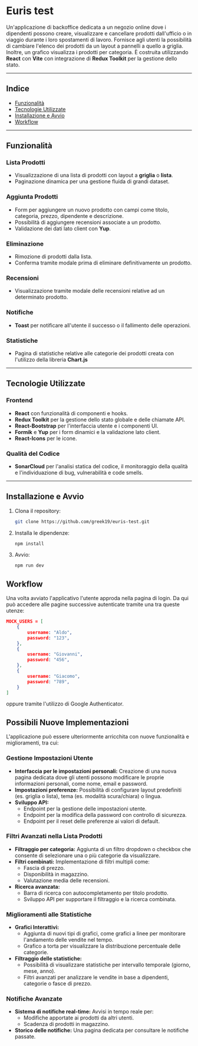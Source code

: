 # **Euris test**

Un'applicazione di backoffice dedicata a un negozio online dove i dipendenti possono creare, visualizzare e cancellare prodotti dall'ufficio o in viaggio durante i loro spostamenti di lavoro.
Fornisce agli utenti la possibilità di cambiare l'elenco dei prodotti da un layout a pannelli a quello a griglia. 
Inoltre, un grafico visualizza i prodotti per categoria. È costruita utilizzando **React** con **Vite** con integrazione di **Redux Toolkit** per la gestione dello stato.

---

## **Indice**
- [Funzionalità](#funzionalità)
- [Tecnologie Utilizzate](#tecnologie-utilizzate)
- [Installazione e Avvio](#installazione-e-avvio)
- [Workflow](#Workflow)


---

## **Funzionalità**
### Lista Prodotti
- Visualizzazione di una lista di prodotti con layout a **griglia** o **lista**.
- Paginazione dinamica per una gestione fluida di grandi dataset.

### Aggiunta Prodotti
- Form per aggiungere un nuovo prodotto con campi come titolo, categoria, prezzo, dipendente e descrizione.
- Possibilità di aggiungere recensioni associate a un prodotto.
- Validazione dei dati lato client con **Yup**.

### Eliminazione
- Rimozione di prodotti dalla lista.
- Conferma tramite modale prima di eliminare definitivamente un prodotto.

### Recensioni
- Visualizzazione tramite modale delle recensioni relative ad un determinato prodotto.

### Notifiche
- **Toast** per notificare all'utente il successo o il fallimento delle operazioni.

### Statistiche
- Pagina di statistiche relative alle categorie dei prodotti creata con l'utilizzo della libreria **Chart.js**


---

## **Tecnologie Utilizzate**
### Frontend
- **React** con funzionalità di componenti e hooks.
- **Redux Toolkit** per la gestione dello stato globale e delle chiamate API.
- **React-Bootstrap** per l'interfaccia utente e i componenti UI.
- **Formik** e **Yup** per i form dinamici e la validazione lato client.
- **React-Icons** per le icone.

### Qualità del Codice
- **SonarCloud** per l'analisi statica del codice, il monitoraggio della qualità e l'individuazione di bug, vulnerabilità e code smells.

---

## **Installazione e Avvio**

1. Clona il repository:
   ```bash
   git clone https://github.com/greek19/euris-test.git

2. Installa le dipendenze:
    ```bash
    npm install
3. Avvio:
    ```bash
    npm run dev

## **Workflow**

Una volta avviato l'applicativo l'utente approda nella pagina di login. Da qui può accedere alle pagine successive autenticate tramite una tra queste utenze:
```json
MOCK_USERS = [
    {
        username: "Aldo",
        password: "123",
    },
    {
        username: "Giovanni",
        password: "456",
    },
    {
        username: "Giacomo",
        password: "789",
    }
]
```

oppure tramite l'utilizzo di Google Authenticator.

## Possibili Nuove Implementazioni
L'applicazione può essere ulteriormente arricchita con nuove funzionalità e miglioramenti, tra cui:

### Gestione Impostazioni Utente
- **Interfaccia per le impostazioni personali:** Creazione di una nuova pagina dedicata dove gli utenti possono modificare le proprie informazioni personali, come nome, email e password.
- **Impostazioni preferenze:** Possibilità di configurare layout predefiniti (es. griglia o lista), tema (es. modalità scura/chiara) o lingua.
- **Sviluppo API:**
    - Endpoint per la gestione delle impostazioni utente.
    - Endpoint per la modifica della password con controllo di sicurezza.
    - Endpoint per il reset delle preferenze ai valori di default.

### Filtri Avanzati nella Lista Prodotti
- **Filtraggio per categoria:** Aggiunta di un filtro dropdown o checkbox che consente di selezionare una o più categorie da visualizzare.
- **Filtri combinati:** Implementazione di filtri multipli come:
    - Fascia di prezzo.
    - Disponibilità in magazzino.
    - Valutazione media delle recensioni.
- **Ricerca avanzata:**
    - Barra di ricerca con autocompletamento per titolo prodotto.
    - Sviluppo API per supportare il filtraggio e la ricerca combinata.

### Miglioramenti alle Statistiche
- **Grafici Interattivi:**
    - Aggiunta di nuovi tipi di grafici, come grafici a linee per monitorare l'andamento delle vendite nel tempo.
    - Grafico a torta per visualizzare la distribuzione percentuale delle categorie.
- **Filtraggio delle statistiche:**
    - Possibilità di visualizzare statistiche per intervallo temporale (giorno, mese, anno).
    - Filtri avanzati per analizzare le vendite in base a dipendenti, categorie o fasce di prezzo.

### Notifiche Avanzate
- **Sistema di notifiche real-time:** Avvisi in tempo reale per:
    - Modifiche apportate ai prodotti da altri utenti.
    - Scadenza di prodotti in magazzino.
- **Storico delle notifiche:** Una pagina dedicata per consultare le notifiche passate.